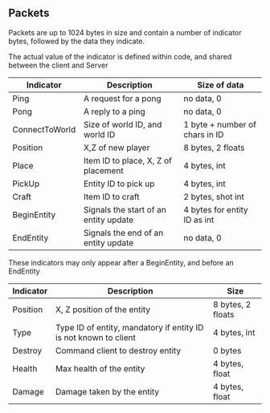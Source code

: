 ## Packets
Packets are up to 1024 bytes in size and contain a number of
indicator bytes, followed by the data they indicate.

The actual value of the indicator is defined within code, and shared between the client
and Server

| Indicator   | Description                           | Size of data                   |
|-------------|---------------------------------------|--------------------------------|
| Ping        | A request for a pong                  | no data, 0                     |
| Pong        | A reply to a ping                     | no data, 0                     |
| ConnectToWorld     | Size of world ID, and world ID        | 1 byte + number of chars in ID |
| Position    | X,Z of new player                     | 8 bytes, 2 floats              |
| Place       | Item ID to place, X, Z of placement   | 4 bytes, int                   |
| PickUp      | Entity ID to pick up                  | 4 bytes, int                   |
| Craft       | Item ID to craft                      | 2 bytes, shot int              |
| BeginEntity | Signals the start of an entity update | 4 bytes for entity ID as int   |
| EndEntity   | Signals the end of an entity update   | no data, 0                     |

These indicators may only appear after a BeginEntity, and before an EndEntity

| Indicator | Description                                                      | Size              |
|-----------|------------------------------------------------------------------|-------------------|
| Position  | X, Z position of the entity                                      | 8 bytes, 2 floats |
| Type      | Type ID of entity, mandatory if entity ID is not known to client | 4 bytes, int      |
| Destroy   | Command client to destroy entity                                 | 0 bytes           |
| Health    | Max health of the entity                                         | 4 bytes, float    |
| Damage    | Damage taken by the entity                                       | 4 bytes, float    |